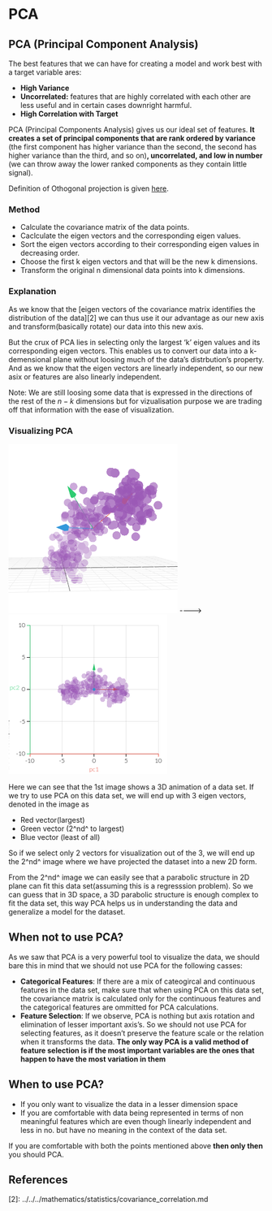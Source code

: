 # PCA

## PCA \(Principal Component Analysis\)

The best features that we can have for creating a model and work best with a target variable ares:

* **High Variance**
* **Uncorrelated:** features that are highly correlated with each other are less useful and in certain cases downright harmful. 
* **High Correlation with Target**

PCA \(Principal Components Analysis\) gives us our ideal set of features. **It creates a set of principal components that are rank ordered by variance** \(the first component has higher variance than the second, the second has higher variance than the third, and so on\)**, uncorrelated, and low in number** \(we can throw away the lower ranked components as they contain little signal\).

Definition of Othogonal projection is given [here](../../mathematics/vector_algebra/orthogonal_projections.md).

### Method

* Calculate the covariance matrix of the data points.
* Caclculate the eigen vectors and the corresponding eigen values.
* Sort the eigen vectors according to their corresponding eigen values in decreasing order.
* Choose the first k eigen vectors and that will be the new k dimensions.
* Transform the original n dimensional data points into k dimensions.

### Explanation

As we know that the \[eigen vectors of the covariance matrix identifies the distribution of the data\]\[2\] we can thus use it our advantage as our new axis and transform\(basically rotate\) our data into this new axis.

But the crux of PCA lies in selecting only the largest ‘k’ eigen values and its corresponding eigen vectors. This enables us to convert our data into a k-demensional plane without loosing much of the data’s distrbution’s property. And as we know that the eigen vectors are linearly independent, so our new asix or features are also linearly independent.

Note: We are still loosing some data that is expressed in the directions of the rest of the $n-k$ dimensions but for vizualisation purpose we are trading off that information with the ease of visualization.

### Visualizing PCA

![](../../.gitbook/assets/pca.png) ----&gt; ![](../../.gitbook/assets/pca_2.png)

Here we can see that the 1st image shows a 3D animation of a data set. If we try to use PCA on this data set, we will end up with 3 eigen vectors, denoted in the image as

* Red vector\(largest\)
* Green vector \(2^nd^ to largest\)
* Blue vector \(least of all\)

So if we select only 2 vectors for visualization out of the 3, we will end up the 2^nd^ image where we have projected the dataset into a new 2D form.

From the 2^nd^ image we can easily see that a parabolic structure in 2D plane can fit this data set\(assuming this is a regresssion problem\). So we can guess that in 3D space, a 3D parabolic structure is enough complex to fit the data set, this way PCA helps us in understanding the data and generalize a model for the dataset.

## When not to use PCA?

As we saw that PCA is a very powerful tool to visualize the data, we should bare this in mind that we should not use PCA for the following casses:

* **Categorical Features**: If there are a mix of cateogircal and continuous features in the data set, make sure that when using PCA on this data set, the covariance matrix is calculated only for the continuous features and the categorical features are ommitted for PCA calculations.
* **Feature Selection**: If we observe, PCA is nothing but axis rotation and elimination of lesser important axis’s. So we should not use PCA for selecting features, as it doesn’t preserve the feature scale or the relation when it transforms the data.  **The only way PCA is a valid method of feature selection is if the most important variables are the ones that happen to have the most variation in them**

## When to use PCA?

* If you only want to visualize the data in a lesser dimension space
* If you are comfortable with data being represented in terms of non meaningful features which are even though linearly independent and less in no. but have no meaning in the context of the data set.

If you are comfortable with both the points mentioned above **then only then** you should PCA.

## References

\[2\]: ../../../mathematics/statistics/covariance\_correlation.md

